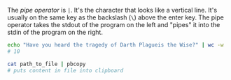The _pipe operator_ is `|`. It's the character that looks like a vertical line. It's usually on the same key as the backslash (`\`) above the enter key. The pipe operator takes the stdout of the program on the left and "pipes" it into the stdin of the program on the right.

```bash
echo "Have you heard the tragedy of Darth Plagueis the Wise?" | wc -w
# 10
```

```bash
cat path_to_file | pbcopy
# puts content in file into clipboard
```